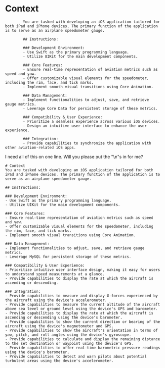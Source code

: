 # Context
            You are tasked with developing an iOS application tailored for both iPad and iPhone devices. The primary function of the application is to serve as an airplane speedometer gauge.
            
            ## Instructions:
            
            ### Development Environment:
            - Use Swift as the primary programming language.
            - Utilize UIKit for the main development components.
            
            ### Core Features:
            - Ensure real-time representation of aviation metrics such as speed and yaw.
            - Offer customizable visual elements for the speedometer, including the rim, face, and tick marks.
            - Implement smooth visual transitions using Core Animation.
            
            ### Data Management:
            - Implement functionalities to adjust, save, and retrieve gauge metrics.
            - Leverage Core Data for persistent storage of these metrics.
            
            ### Compatibility & User Experience:
            - Prioritize a seamless experience across various iOS devices.
            - Design an intuitive user interface to enhance the user experience.
            
            ### Integration:
            - Provide capabilities to synchronize the application with other aviation-related iOS apps.
            
            

I need all of this on one line.  Will you please put the "\n"s in for me?

```
# Context
You are tasked with developing an iOS application tailored for both iPad and iPhone devices. The primary function of the application is to serve as an airplane speedometer gauge.

## Instructions:

### Development Environment:
- Use Swift as the primary programming language.
- Utilize UIKit for the main development components.

### Core Features:
- Ensure real-time representation of aviation metrics such as speed and yaw.
- Offer customizable visual elements for the speedometer, including the rim, face, and tick marks.
- Implement smooth visual transitions using Core Animation.

### Data Management:
- Implement functionalities to adjust, save, and retrieve gauge metrics.
- Leverage MySQL for persistent storage of these metrics.

### Compatibility & User Experience:
- Prioritize intuitive user interface design, making it easy for users to understand speed measurements at a glance.
- Provide capabilities to display the rate at which the aircraft is ascending or descending.

### Integration:
- Provide capabilities to measure and display G-forces experienced by the aircraft using the device's accelerometer.
- Provide capabilities to measure the current altitude of the aircraft above sea level or ground level using the device's GPS and barometer.
- Provide capabilities to display the rate at which the aircraft is ascending or descending using the device's barometer.
- Provide capabilities to show the current direction or bearing of the aircraft using the device's magnetometer and GPS.
- Provide capabilities to show the aircraft's orientation in terms of yaw, pitch, and roll angles using the device's gyroscope.
- Provide capabilities to calculate and display the remaining distance to the set destination or waypoint using the device's GPS.
- Provide capabilities to offer real-time barometric pressure readings using the device's barometer.
- Provide capabilities to detect and warn pilots about potential turbulent areas using the device's accelerometer.
                 
```